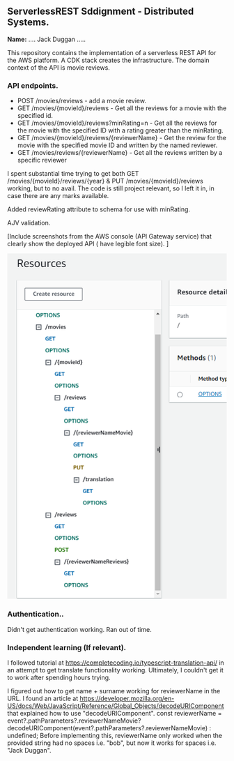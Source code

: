 ## ServerlessREST Sddignment - Distributed Systems.

__Name:__ .... Jack Duggan .....

This repository contains the implementation of a serverless REST API for the AWS platform. A CDK stack creates the infrastructure. The domain context of the API is movie reviews.

### API endpoints.
+ POST /movies/reviews - add a movie review.
+ GET /movies/{movieId}/reviews - Get all the reviews for a movie with the specified id.
+ GET /movies/{movieId}/reviews?minRating=n - Get all the reviews for the movie with the specified ID with a rating greater than the minRating.
+ GET /movies/{movieId}/reviews/{reviewerName} - Get the review for the movie with the specified movie ID and written by the named reviewer.
+ GET /movies/reviews/{reviewerName} - Get all the reviews written by a specific reviewer

I spent substantial time trying to get both
GET /movies/{movieId}/reviews/{year} & PUT /movies/{movieId}/reviews
working, but to no avail. The code is still project relevant, so I left it in, in case there are any marks available.

Added reviewRating attribute to schema for use with minRating.

AJV validation.

[Include screenshots from the AWS console (API Gateway service) that clearly show the deployed API ( have legible font size). ]

![Alt text](image.png)

### Authentication..

Didn't get authentication working. Ran out of time.

### Independent learning (If relevant).

I followed tutorial at https://completecoding.io/typescript-translation-api/ in an attempt to get translate functionality working.
Ultimately, I couldn't get it to work after spending hours trying.

I figured out how to get name + surname working for reviewerName in the URL.
I found an article at https://developer.mozilla.org/en-US/docs/Web/JavaScript/Reference/Global_Objects/decodeURIComponent that explained how to use "decodeURIComponent".
const reviewerName = event?.pathParameters?.reviewerNameMovie? decodeURIComponent(event?.pathParameters?.reviewerNameMovie) : undefined;
Before implementing this, reviewerName only worked when the provided string had no spaces i.e. "bob", but now it works for spaces i.e. "Jack Duggan".

